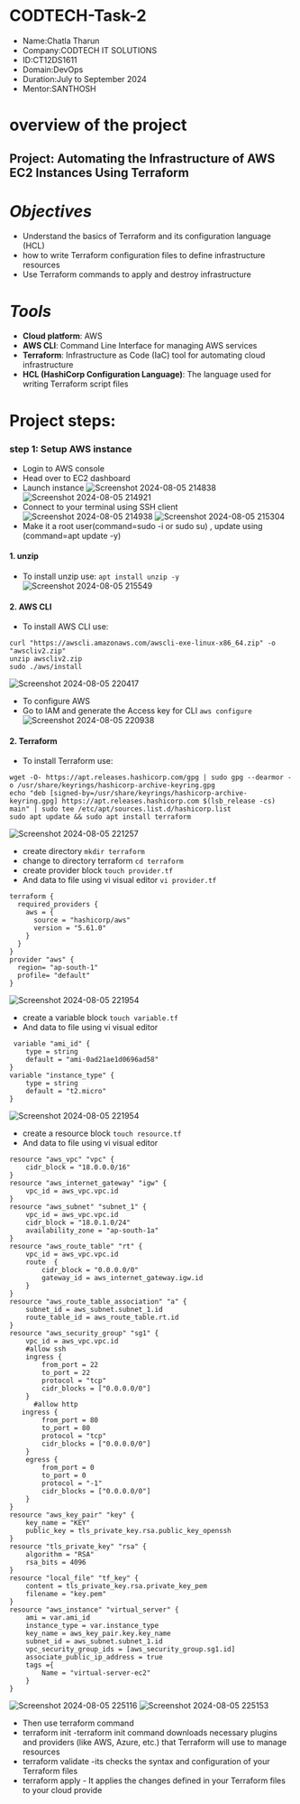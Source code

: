 
# CODTECH-Task-2
- Name:Chatla Tharun
- Company:CODTECH IT SOLUTIONS
- ID:CT12DS1611
- Domain:DevOps
- Duration:July to September 2024
- Mentor:SANTHOSH
# overview of the project
## Project: Automating the Infrastructure of AWS EC2 Instances Using Terraform
# *Objectives*
- Understand the basics of Terraform and its configuration language (HCL)
- how to write Terraform configuration files to define infrastructure resources
- Use Terraform commands to apply and destroy infrastructure
# *Tools*
- **Cloud platform**: AWS
- **AWS CLI**: Command Line Interface for managing AWS services
- **Terraform**: Infrastructure as Code (IaC) tool for automating cloud infrastructure
- **HCL (HashiCorp Configuration Language)**: The language used for writing Terraform script files
# Project steps:
### step 1: Setup AWS instance
- Login to AWS console
- Head over to EC2 dashboard
- Launch instance
![Screenshot 2024-08-05 214838](https://github.com/user-attachments/assets/6f3fc756-8d70-427d-8748-b33144381712)
![Screenshot 2024-08-05 214921](https://github.com/user-attachments/assets/e5b46542-6e41-4c2e-a45b-94bb621f7468)
- Connect to your terminal using SSH client ![Screenshot 2024-08-05 214938](https://github.com/user-attachments/assets/1959de4f-9933-422a-9224-8c7a7693c9fa)
![Screenshot 2024-08-05 215304](https://github.com/user-attachments/assets/13880028-dc4f-4348-8f77-bbde45b3d879)
- Make it a root user(command=sudo -i or sudo su) , update using (command=apt update -y)
#### 1. unzip
- To install unzip use:
  ```apt install unzip -y```
![Screenshot 2024-08-05 215549](https://github.com/user-attachments/assets/4351871b-3b62-4963-a26c-6f3321f819f6)
#### 2. AWS CLI
- To install AWS CLI use:
 ```
curl "https://awscli.amazonaws.com/awscli-exe-linux-x86_64.zip" -o "awscliv2.zip"
unzip awscliv2.zip
sudo ./aws/install
```
![Screenshot 2024-08-05 220417](https://github.com/user-attachments/assets/42a6e16c-a2f4-4941-8afa-1563a0ace666)
- To configure AWS
- Go to IAM and generate the Access key for CLI
```aws configure```
![Screenshot 2024-08-05 220938](https://github.com/user-attachments/assets/7ad9ba85-8898-4090-82d3-5883b0e51ccf)
#### 2. Terraform
- To install Terraform use:
```
wget -O- https://apt.releases.hashicorp.com/gpg | sudo gpg --dearmor -o /usr/share/keyrings/hashicorp-archive-keyring.gpg
echo "deb [signed-by=/usr/share/keyrings/hashicorp-archive-keyring.gpg] https://apt.releases.hashicorp.com $(lsb_release -cs) main" | sudo tee /etc/apt/sources.list.d/hashicorp.list
sudo apt update && sudo apt install terraform
```
![Screenshot 2024-08-05 221257](https://github.com/user-attachments/assets/a4b67e81-18b5-4ecf-b766-634c5738f9d9)
- create directory
```mkdir terraform```
- change to directory terraform
```cd terraform```
- create provider block
```touch provider.tf```
- And data to file using vi visual editor
```vi provider.tf```
```
terraform {
  required_providers {
    aws = {
      source = "hashicorp/aws"
      version = "5.61.0"
    }
  }
}
provider "aws" {
  region= "ap-south-1"
  profile= "default"
}
```
![Screenshot 2024-08-05 221954](https://github.com/user-attachments/assets/f766e896-fd84-4596-9703-f83c067486d9)
- create a variable block
```touch variable.tf```
- And data to file using vi visual editor
```
 variable "ami_id" {
    type = string
    default = "ami-0ad21ae1d0696ad58"
}
variable "instance_type" {
    type = string
    default = "t2.micro"
}
```
![Screenshot 2024-08-05 221954](https://github.com/user-attachments/assets/791cf15a-b942-4ca5-aa6c-eaf75ee1006a)
- create a resource block
```touch resource.tf```
- And data to file using vi visual editor
```
resource "aws_vpc" "vpc" {
    cidr_block = "18.0.0.0/16"
}
resource "aws_internet_gateway" "igw" {
    vpc_id = aws_vpc.vpc.id
}
resource "aws_subnet" "subnet_1" {
    vpc_id = aws_vpc.vpc.id
    cidr_block = "18.0.1.0/24"
    availability_zone = "ap-south-1a"
}
resource "aws_route_table" "rt" {
    vpc_id = aws_vpc.vpc.id
    route  {
        cidr_block = "0.0.0.0/0"
        gateway_id = aws_internet_gateway.igw.id
    }
}
resource "aws_route_table_association" "a" {
    subnet_id = aws_subnet.subnet_1.id
    route_table_id = aws_route_table.rt.id
}
resource "aws_security_group" "sg1" {
    vpc_id = aws_vpc.vpc.id
    #allow ssh
    ingress {
        from_port = 22
        to_port = 22
        protocol = "tcp"
        cidr_blocks = ["0.0.0.0/0"]
    }
      #allow http
   ingress {
        from_port = 80
        to_port = 80
        protocol = "tcp"
        cidr_blocks = ["0.0.0.0/0"]
    }
    egress {
        from_port = 0
        to_port = 0
        protocol = "-1"
        cidr_blocks = ["0.0.0.0/0"]
    }
}
resource "aws_key_pair" "key" {
    key_name = "KEY"
    public_key = tls_private_key.rsa.public_key_openssh
}
resource "tls_private_key" "rsa" {
    algorithm = "RSA"
    rsa_bits = 4096
}
resource "local_file" "tf_key" {
    content = tls_private_key.rsa.private_key_pem
    filename = "key.pem"
}
resource "aws_instance" "virtual_server" {
    ami = var.ami_id
    instance_type = var.instance_type
    key_name = aws_key_pair.key.key_name
    subnet_id = aws_subnet.subnet_1.id
    vpc_security_group_ids = [aws_security_group.sg1.id]
    associate_public_ip_address = true
    tags ={
        Name = "virtual-server-ec2"
    }
}
```
![Screenshot 2024-08-05 225116](https://github.com/user-attachments/assets/aa50148a-1c32-46ae-a881-a2ac09675ef8)
![Screenshot 2024-08-05 225153](https://github.com/user-attachments/assets/238b5c11-7c9f-47cf-96b1-f2fb4c2c334e)
- Then use terraform command
- terraform init -terraform init command downloads necessary plugins and providers (like AWS, Azure, etc.) that Terraform will use to manage resources
- terraform validate -its checks the syntax and configuration of your Terraform files
- terraform apply - It applies the changes defined in your Terraform files to your cloud provide

